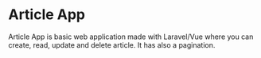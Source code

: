 
<h1>Article App</h1>

<p>Article App is basic web application made with Laravel/Vue where you can create, read, update and delete article. It has also a pagination.</p>



